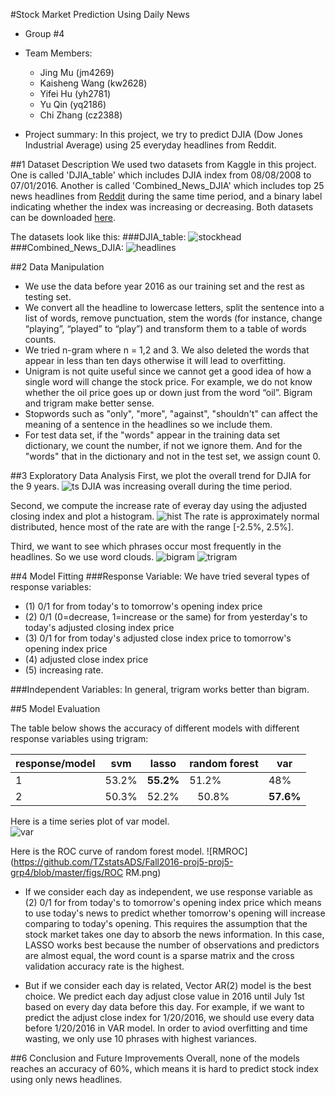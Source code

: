 #Stock Market Prediction Using Daily News
+ Group #4
+ Team Members:
  + Jing Mu (jm4269)
  + Kaisheng Wang (kw2628)
  + Yifei Hu (yh2781)
  + Yu Qin (yq2186)
  + Chi Zhang (cz2388)
  
+ Project summary: In this project, we try to predict DJIA (Dow Jones Industrial Average) using 25 everyday headlines from Reddit.

##1 Dataset Description
We used two datasets from Kaggle in this project. One is called 'DJIA_table' which includes DJIA index from 08/08/2008 to 07/01/2016. Another is called 'Combined_News_DJIA' which includes top 25 news headlines from [Reddit](https://www.reddit.com/r/worldnews/) during the same time period, and a binary label indicating whether the index was increasing or decreasing. Both datasets can be downloaded [here](https://www.kaggle.com/aaron7sun/stocknews/downloads/stocknews.zip).

The datasets look like this:
###DJIA_table:
![stockhead](https://github.com/TZstatsADS/Fall2016-proj5-proj5-grp4/blob/master/figs/stockhead.png)
###Combined_News_DJIA:
![headlines](https://github.com/TZstatsADS/Fall2016-proj5-proj5-grp4/blob/master/figs/headlines.png)

##2 Data Manipulation
+ We use the data before year 2016 as our training set and the rest as testing set.  
+ We convert all the headline to lowercase letters, split the sentence into a list of words, remove punctuation, stem the words (for instance, change “playing”, “played” to “play”) and transform them to a table of words counts.  
+ We tried n-gram where n = 1,2 and 3. We also deleted the words that appear in less than ten days otherwise it will lead to overfitting.  
+ Unigram is not quite useful since we cannot get a good idea of how a single word will change the stock price. For example, we do not know whether the oil price goes up or down just from the word “oil”. Bigram and trigram make better sense.  
+ Stopwords such as "only", "more", "against", "shouldn't" can affect the meaning of a sentence in the headlines so we include them.  
+ For test data set, if the "words" appear in the training data set dictionary, we count the number, if not we ignore them. And for the "words" that in the dictionary and not in the test set, we assign count 0.

##3 Exploratory Data Analysis
First, we plot the overall trend for DJIA for the 9 years.
![ts](https://github.com/TZstatsADS/Fall2016-proj5-proj5-grp4/blob/master/figs/ts1.png)
DJIA was increasing overall during the time period.

Second, we compute the increase rate of everay day using the adjusted closing index and plot a histogram.
![hist](https://github.com/TZstatsADS/Fall2016-proj5-proj5-grp4/blob/master/figs/hist1.png)
The rate is approximately normal distributed, hence most of the rate are with the range [-2.5%, 2.5%].

Third, we want to see which phrases occur most frequently in the headlines. So we use word clouds.
![bigram](https://github.com/TZstatsADS/Fall2016-proj5-proj5-grp4/blob/master/figs/wc2.png)
![trigram](https://github.com/TZstatsADS/Fall2016-proj5-proj5-grp4/blob/master/figs/wc3.png)

##4 Model Fitting
###Response Variable:
We have tried several types of response variables: 
+ (1) 0/1 for from today's to tomorrow's opening index price
+ (2) 0/1 (0=decrease, 1=increase or the same) for from yesterday's to today's adjusted closing index price
+ (3) 0/1 for from today's adjusted close index price to tomorrow's opening index price
+ (4) adjusted close index price
+ (5) increasing rate.  

###Independent Variables:
In general, trigram works better than bigram.

##5 Model Evaluation

The table below shows the accuracy of different models with different response variables using trigram:  

response/model |  svm  | lasso | random forest |  var  
---------------|-------|-------|---------------|------ 
1              | 53.2% | **55.2%** |    51.2%      |  48%
2              | 50.3% | 52.2% |    50.8%      | **57.6%**

Here is a time series plot of var model.  
![var](https://github.com/TZstatsADS/Fall2016-proj5-proj5-grp4/blob/master/figs/VAR_3_gram.png)

Here is the ROC curve of random forest model.
![RMROC](https://github.com/TZstatsADS/Fall2016-proj5-proj5-grp4/blob/master/figs/ROC RM.png)

+ If we consider each day as independent, we use response variable as (2) 0/1 for from today's to tomorrow's opening index price which means to use today's news to predict whether tomorrow's opening will increase comparing to today's opening. This requires the assumption that the stock market takes one day to absorb the news information. In this case, LASSO works best because the number of observations and predictors are almost equal, the word count is a sparse matrix and the cross validation accuracy rate is the highest.

+ But if we consider each day is related, Vector AR(2) model is the best choice. We predict each day adjust close value in 2016 until July 1st based on every day data before this day. For example, if we want to predict the adjust close index for 1/20/2016, we should use every data before 1/20/2016 in VAR model. In order to aviod overfitting and time wasting, we only use 10 phrases with highest variances. 

##6 Conclusion and Future Improvements
Overall, none of the models reaches an accuracy of 60%, which means it is hard to predict stock index using only news headlines. 
